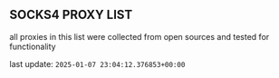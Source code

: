 ## SOCKS4 PROXY LIST

all proxies in this list were collected from open sources and tested for functionality

last update: `2025-01-07 23:04:12.376853+00:00`
